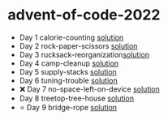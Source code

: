 # advent-of-code-2022

- Day 1 calorie-counting [solution](day-1/calorie-counting.ts)
- Day 2 rock-paper-scissors [solution](day-2/rock-paper-scissors.ts)
- Day 3 rucksack-reorganization[solution](day-3/rucksack-reorganization.ts)
- Day 4 camp-cleanup [solution](day-4/camp-cleanup.ts)
- Day 5 supply-stacks [solution](day-5/supply-stacks.ts)
- Day 6 tuning-trouble [solution](day-6/tuning-trouble.ts)
- ❌ Day 7 no-space-left-on-device [solution](day-7/no-space-left-on-device.ts)
- Day 8 treetop-tree-house [solution](day-8/treetop-tree-house.ts)
- ⭐️ Day 9 bridge-rope [solution](day-9/bridge-rope.ts)